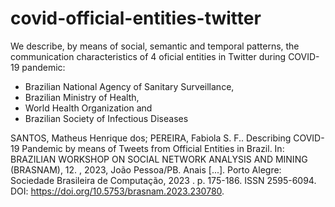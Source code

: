 # covid-official-entities-twitter
We describe, by means of social, semantic and temporal patterns, the communication characteristics of 4 oficial entities in Twitter during COVID-19 pandemic:
- Brazilian National Agency of Sanitary Surveillance,
- Brazilian Ministry of Health,
- World Health Organization and
- Brazilian Society of Infectious Diseases

SANTOS, Matheus Henrique dos; PEREIRA, Fabiola S. F.. Describing COVID-19 Pandemic by means of Tweets from Official Entities in Brazil. In: BRAZILIAN WORKSHOP ON SOCIAL NETWORK ANALYSIS AND MINING (BRASNAM), 12. , 2023, João Pessoa/PB. Anais [...]. Porto Alegre: Sociedade Brasileira de Computação, 2023 . p. 175-186. ISSN 2595-6094. DOI: https://doi.org/10.5753/brasnam.2023.230780.
